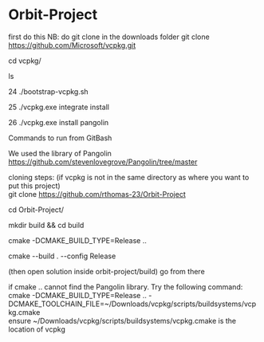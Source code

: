 # Orbit-Project
first do this
NB: do git clone in the downloads folder
git clone https://github.com/Microsoft/vcpkg.git
   
cd vcpkg/

ls
   
   24  ./bootstrap-vcpkg.sh
   
   25  ./vcpkg.exe integrate install
   
   26  ./vcpkg.exe install pangolin

  Commands to run from GitBash

  We used the library of Pangolin https://github.com/stevenlovegrove/Pangolin/tree/master


cloning steps: (if vcpkg is not in the same directory as where you want to put this project) <br />
git clone https://github.com/rthomas-23/Orbit-Project <br />

cd Orbit-Project/ <br />
 
mkdir build && cd build <br />

cmake -DCMAKE_BUILD_TYPE=Release ..  <br />

cmake --build . --config Release <br />

(then open solution inside orbit-project/build) go from there

if cmake .. cannot find the Pangolin library. Try the following command: <br />
cmake -DCMAKE_BUILD_TYPE=Release ..  -DCMAKE_TOOLCHAIN_FILE=~/Downloads/vcpkg/scripts/buildsystems/vcpkg.cmake <br />
ensure ~/Downloads/vcpkg/scripts/buildsystems/vcpkg.cmake is the location of vcpkg <br />
